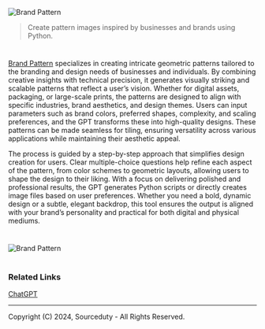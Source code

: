 ![Brand Pattern](https://github.com/user-attachments/assets/4e908936-9cff-4a0a-bd84-73766b673d38)

> Create pattern images inspired by businesses and brands using Python.
#

[Brand Pattern](https://chatgpt.com/g/g-Lqv9cGcWc-brand-pattern) specializes in creating intricate geometric patterns tailored to the branding and design needs of businesses and individuals. By combining creative insights with technical precision, it generates visually striking and scalable patterns that reflect a user’s vision. Whether for digital assets, packaging, or large-scale prints, the patterns are designed to align with specific industries, brand aesthetics, and design themes. Users can input parameters such as brand colors, preferred shapes, complexity, and scaling preferences, and the GPT transforms these into high-quality designs. These patterns can be made seamless for tiling, ensuring versatility across various applications while maintaining their aesthetic appeal.

The process is guided by a step-by-step approach that simplifies design creation for users. Clear multiple-choice questions help refine each aspect of the pattern, from color schemes to geometric layouts, allowing users to shape the design to their liking. With a focus on delivering polished and professional results, the GPT generates Python scripts or directly creates image files based on user preferences. Whether you need a bold, dynamic design or a subtle, elegant backdrop, this tool ensures the output is aligned with your brand’s personality and practical for both digital and physical mediums.

#
![Brand Pattern](https://github.com/user-attachments/assets/1369d98c-47de-4511-b5d6-9e0328931df6)

#
### Related Links

[ChatGPT](https://github.com/sourceduty/ChatGPT)

***
Copyright (C) 2024, Sourceduty - All Rights Reserved.
